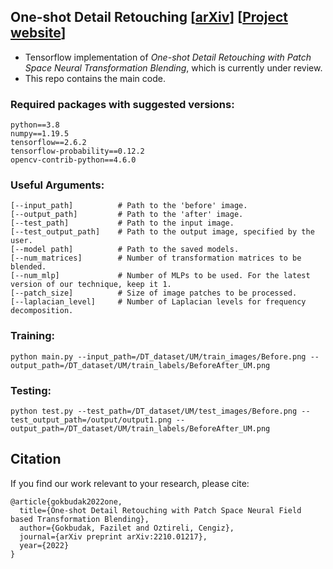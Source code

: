 ## One-shot Detail Retouching [[arXiv](https://arxiv.org/pdf/2210.01217.pdf)] [[Project website](https://faziletgokbudak.github.io/projects/one-shot/)]

<!-- ## One-shot Detail Retouching with Patch Space Neural Field based Transformation Blending 
 -->
* Tensorflow implementation of *One-shot Detail Retouching with Patch Space Neural Transformation Blending*, which is currently under review.
* This repo contains the main code.

### Required packages with suggested versions:
```
python==3.8
numpy==1.19.5
tensorflow==2.6.2
tensorflow-probability==0.12.2
opencv-contrib-python==4.6.0
```

### Useful Arguments:
```
[--input_path]          # Path to the 'before' image.
[--output_path]         # Path to the 'after' image.
[--test_path]           # Path to the input image.
[--test_output_path]    # Path to the output image, specified by the user.
[--model path]          # Path to the saved models.
[--num_matrices]        # Number of transformation matrices to be blended.
[--num_mlp]             # Number of MLPs to be used. For the latest version of our technique, keep it 1.
[--patch_size]          # Size of image patches to be processed.
[--laplacian_level]     # Number of Laplacian levels for frequency decomposition.
```

### Training:

```
python main.py --input_path=/DT_dataset/UM/train_images/Before.png --output_path=/DT_dataset/UM/train_labels/BeforeAfter_UM.png
```

### Testing:

```
python test.py --test_path=/DT_dataset/UM/test_images/Before.png --test_output_path=/output/output1.png --output_path=/DT_dataset/UM/train_labels/BeforeAfter_UM.png
```

## Citation
If you find our work relevant to your research, please cite:
```
@article{gokbudak2022one,
  title={One-shot Detail Retouching with Patch Space Neural Field based Transformation Blending},
  author={Gokbudak, Fazilet and Oztireli, Cengiz},
  journal={arXiv preprint arXiv:2210.01217},
  year={2022}
}
```
